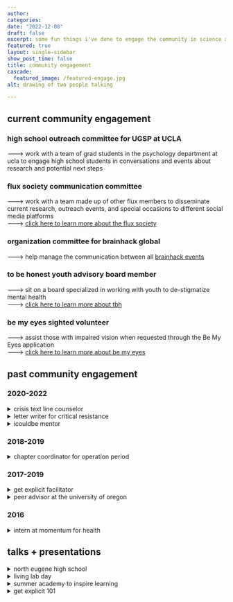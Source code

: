 ```yaml
---
author:
categories:
date: "2022-12-08"
draft: false
excerpt: some fun things i've done to engage the community in science and science with the community
featured: true
layout: single-sidebar
show_post_time: false
title: community engagement
cascade:
  featured_image: /featured-engage.jpg
alt: drawing of two people talking

---
```

## current community engagement

### high school outreach committee for UGSP at UCLA
---> work with a team of grad students in the psychology department at ucla to engage high school students in conversations and events about research and potential next steps 

### flux society communication committee
---> work with a team made up of other flux members to disseminate current research, outreach events, and special occasions to different social media platforms </br> ---> [click here to learn more about the flux society](https://fluxsociety.org/communications-committee/)

### organization committee for brainhack global

---> help manage the communication between all [brainhack events](https://brainhack.org/global2022/)

### to be honest youth advisory board member
---> sit on a board specialized in working with youth to de-stigmatize mental health </br>
---> [click here to learn more about tbh](https://linktr.ee/tbhtoday)

### be my eyes sighted volunteer
---> assist those with impaired vision when requested through the Be My Eyes application </br>
---> [click here to learn more about be my eyes](https://www.bemyeyes.com/about)

## past community engagement

### 2020-2022
<details><summary>crisis text line counselor</a></summary>

> provided de-escalation to those in crisis through an online platform

> learn how to get involved [here](https://www.crisistextline.org/)
</details>

<details><summary>letter writer for critical resistance</summary>

> worked with the pacific northwest chapter to respond to letters from incarcerated individuals seeking advice on trauma, mental health, violence, re-entry, and other forms of oppressive content (e.g., ableism, transphobia, etc.)

> learn how to get involved [here](https://criticalresistance.org/)
</details>

<details><summary>icouldbe mentor</summary>

> mentored high school students

> learn how to get involved [here](https://www.icouldbe.org/)
</details>

### 2018-2019

<details><summary>chapter coordinator for operation period</summary>

> restructured a youth-led non-profit to provide advocacy, education, and services relating to menstrual inequity

> learn about the initiative and how to get involved [here](https://www.operationperiod.org/)
</details>

### 2017-2019

<details><summary>get explicit facilitator</summary>

> facilitated peer-to-peer conversations for incoming students surrounding topics such as consent, sexual violence prevention, and healthy sexuality

> learn more about the program [here](https://dos.uoregon.edu/getexplicit)
</details>

<details><summary>peer advisor at the university of oregon</summary>

> advised other undergraduate students studying psychology on executing their graduation plans
</details>

### 2016
<details><summary>intern at momentum for health</summary>

> assisted with an after-school youth program for young adults diagnosed with schizophrenia

> learn more about the organization and how to get involved [here](https://momentumforhealth.org/)
</details>


## talks + presentations

<details><summary>north eugene high school</summary>

> presented "intro to neuroscience" to a psychology class with the [dbic lab](http://devbrainlab.org/)
</details>

<details><summary>living lab day</summary>

 > taught children from the community how to make anatomically correct brain hats and pipe cleaner neurons while answering their questions about the structures</br>
 </details>

<details><summary>summer academy to inspire learning</summary>

 > presented the general topic of mindfulness for a summer camp dedicated to inspiring high school students in Oregon to engage with a variety of scientific fields
 </details>

 <details><summary>get explicit 101</summary>

 > designed and implemented a presentation to give to incoming students at the University of Oregon. The presentation aimed to replace a prevention play surrounding the topic of sexual violence prevention and healthy relationships.
 </details>
